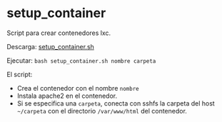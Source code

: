 # setup_container

Script para crear contenedores lxc.

Descarga: [setup_container.sh](../../raw/master/setup_container.sh)

Ejecutar:
  `bash setup_container.sh nombre carpeta`

El script:
- Crea el contenedor con el nombre `nombre`
- Instala apache2 en el contenedor.
- Si se especifica una `carpeta`, conecta con sshfs la carpeta del host `~/carpeta` con el directorio `/var/www/html` del contenedor.
